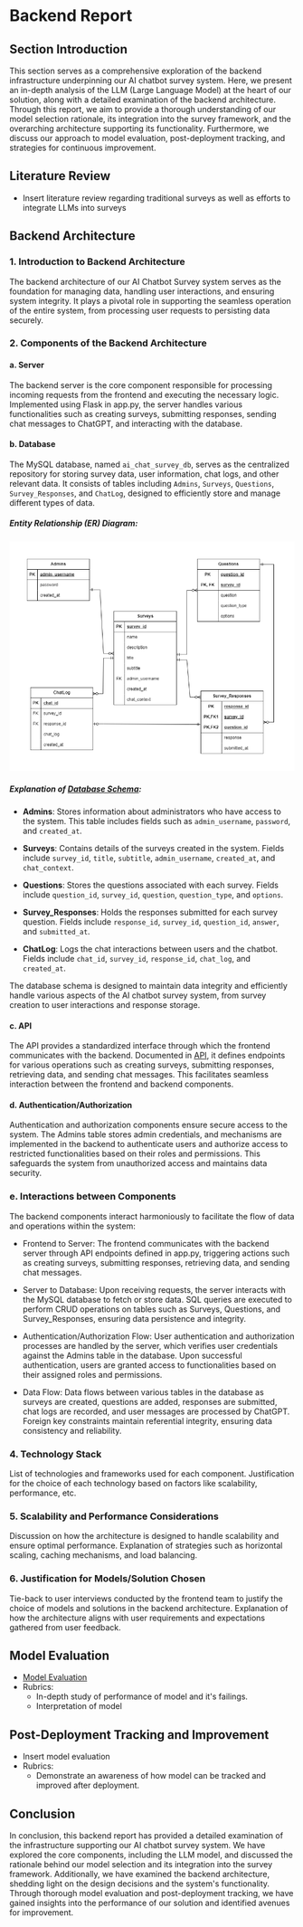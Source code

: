 # Backend Report

## Section Introduction
This section serves as a comprehensive exploration of the backend infrastructure underpinning our AI chatbot survey system. Here, we present an in-depth analysis of the LLM (Large Language Model) at the heart of our solution, along with a detailed examination of the backend architecture. Through this report, we aim to provide a thorough understanding of our model selection rationale, its integration into the survey framework, and the overarching architecture supporting its functionality. Furthermore, we discuss our approach to model evaluation, post-deployment tracking, and strategies for continuous improvement.

## Literature Review
- Insert literature review regarding traditional surveys as well as efforts to 
integrate LLMs into surveys

## Backend Architecture
### 1. Introduction to Backend Architecture

The backend architecture of our AI Chatbot Survey system serves as the foundation for managing data, handling user interactions, and ensuring system integrity. It plays a pivotal role in supporting the seamless operation of the entire system, from processing user requests to persisting data securely.

### 2. Components of the Backend Architecture

#### a. Server

The backend server is the core component responsible for processing incoming requests from the frontend and executing the necessary logic. Implemented using Flask in app.py, the server handles various functionalities such as creating surveys, submitting responses, sending chat messages to ChatGPT, and interacting with the database.

#### b. Database

The MySQL database, named `ai_chat_survey_db`, serves as the centralized repository for storing survey data, user information, chat logs, and other relevant data. It consists of tables including `Admins`, `Surveys`, `Questions`, `Survey_Responses`, and `ChatLog`, designed to efficiently store and manage different types of data.

##### Entity Relationship (ER) Diagram:

![Entity Relationship (ER) Diagram](diagrams/images/db_schema.png)

##### Explanation of [Database Schema](../database/init.sql):

- **Admins**: Stores information about administrators who have access to the system. This table includes fields such as `admin_username`, `password`, and `created_at`.

- **Surveys**: Contains details of the surveys created in the system. Fields include `survey_id`, `title`, `subtitle`, `admin_username`, `created_at`, and `chat_context`.

- **Questions**: Stores the questions associated with each survey. Fields include `question_id`, `survey_id`, `question`, `question_type`, and `options`.

- **Survey_Responses**: Holds the responses submitted for each survey question. Fields include `response_id`, `survey_id`, `question_id`, `answer`, and `submitted_at`.

- **ChatLog**: Logs the chat interactions between users and the chatbot. Fields include `chat_id`, `survey_id`, `response_id`, `chat_log`, and `created_at`.

The database schema is designed to maintain data integrity and efficiently handle various aspects of the AI chatbot survey system, from survey creation to user interactions and response storage.


#### c. API

The API provides a standardized interface through which the frontend communicates with the backend. Documented in [API](api.md), it defines endpoints for various operations such as creating surveys, submitting responses, retrieving data, and sending chat messages. This facilitates seamless interaction between the frontend and backend components.

#### d. Authentication/Authorization

Authentication and authorization components ensure secure access to the system. The Admins table stores admin credentials, and mechanisms are implemented in the backend to authenticate users and authorize access to restricted functionalities based on their roles and permissions. This safeguards the system from unauthorized access and maintains data security.

### e. Interactions between Components
The backend components interact harmoniously to facilitate the flow of data and operations within the system:
- Frontend to Server: The frontend communicates with the backend server through API endpoints defined in app.py, triggering actions such as creating surveys, submitting responses, retrieving data, and sending chat messages.

- Server to Database: Upon receiving requests, the server interacts with the MySQL database to fetch or store data. SQL queries are executed to perform CRUD operations on tables such as Surveys, Questions, and Survey_Responses, ensuring data persistence and integrity.

- Authentication/Authorization Flow: User authentication and authorization processes are handled by the server, which verifies user credentials against the Admins table in the database. Upon successful authentication, users are granted access to functionalities based on their assigned roles and permissions.

- Data Flow: Data flows between various tables in the database as surveys are created, questions are added, responses are submitted, chat logs are recorded, and user messages are processed by ChatGPT. Foreign key constraints maintain referential integrity, ensuring data consistency and reliability.
### 4. Technology Stack

List of technologies and frameworks used for each component. Justification for the choice of each technology based on factors like scalability, performance, etc.

### 5. Scalability and Performance Considerations

Discussion on how the architecture is designed to handle scalability and ensure optimal performance. Explanation of strategies such as horizontal scaling, caching mechanisms, and load balancing.

### 6. Justification for Models/Solution Chosen

Tie-back to user interviews conducted by the frontend team to justify the choice of models and solutions in the backend architecture. Explanation of how the architecture aligns with user requirements and expectations gathered from user feedback.
  
## Model Evaluation
- [Model Evaluation](evaluation.md)
- Rubrics: 
  - In-depth study of performance of model and it's failings.
  - Interpretation of model

## Post-Deployment Tracking and Improvement
- Insert model evaluation
- Rubrics:
   - Demonstrate an awareness of how model can be tracked and improved after
     deployment.

## Conclusion
In conclusion, this backend report has provided a detailed examination of the infrastructure supporting our AI chatbot survey system. We have explored the core components, including the LLM model, and discussed the rationale behind our model selection and its integration into the survey framework. Additionally, we have examined the backend architecture, shedding light on the design decisions and the system's functionality. Through thorough model evaluation and post-deployment tracking, we have gained insights into the performance of our solution and identified avenues for improvement. 
